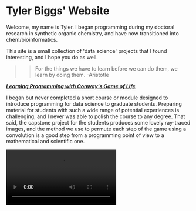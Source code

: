 # Tyler Biggs' Website

Welcome, my name is Tyler. I began programming during my doctoral research in synthetic organic chemistry,
and have now transitioned into chem/bioinformatics.

This site is a small collection of 'data science' projects that I found interesting, and I hope you do as well.

>> For the things we have to learn before we can do them, we learn by doing them.
>> -Aristotle

[***Learning Programming with Conway's Game of Life***](./docs/raytrace_gol)

I began but never completed a short course or module designed to introduce programming for data science to 
graduate students. Preparing material for students with such a wide range of potential experiences is challenging,
and I never was able to polish the course to any degree. That said, the capstone project for the students produces
some lovely ray-traced images, and the method we use to permute each step of the game using a convolution is a good
step from a programming point of view to a mathematical and scientific one.


<video src="./assets/gol_HDr.mp4" controls  width="300" >
Your browser does not support the <code>video</code> element.
</video>
